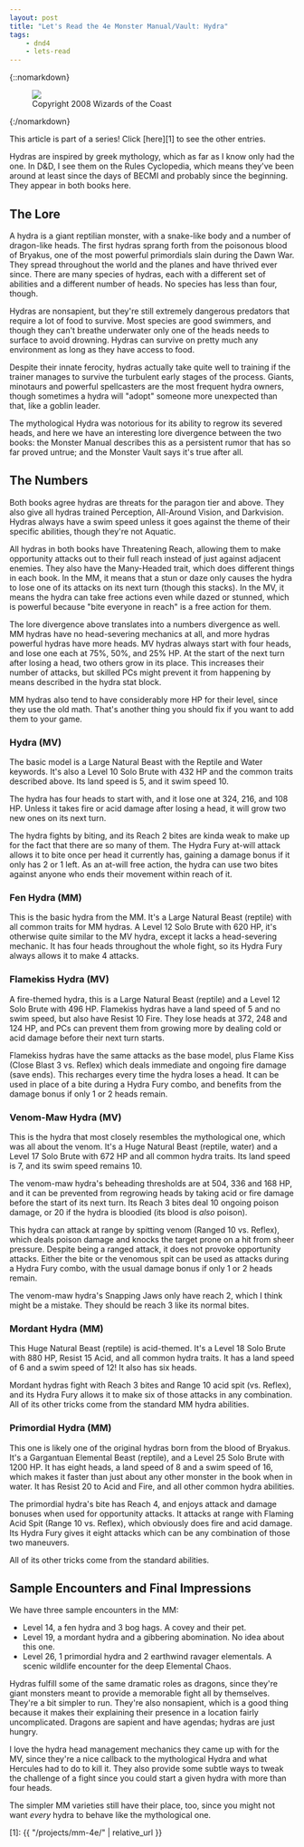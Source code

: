 ```yaml
---
layout: post
title: "Let's Read the 4e Monster Manual/Vault: Hydra"
tags:
    - dnd4
    - lets-read
---
```


{::nomarkdown}
<figure class="right">
  <img src="{{ "/assets/wir-mm-4e-hydra.png" | absolute_url }}"/>
  <figcaption>
    Copyright 2008 Wizards of the Coast
  </figcaption>
</figure>
{:/nomarkdown}

This article is part of a series! Click [here][1] to see the other entries.

Hydras are inspired by greek mythology, which as far as I know only had the
one. In D&D, I see them on the Rules Cyclopedia, which means they've been around
at least since the days of BECMI and probably since the beginning. They appear
in both books here.

## The Lore

A hydra is a giant reptilian monster, with a snake-like body and a number of
dragon-like heads. The first hydras sprang forth from the poisonous blood of
Bryakus, one of the most powerful primordials slain during the Dawn War. They
spread throughout the world and the planes and have thrived ever since. There
are many species of hydras, each with a different set of abilities and a
different number of heads. No species has less than four, though.

Hydras are nonsapient, but they're still extremely dangerous predators that
require a lot of food to survive. Most species are good swimmers, and though
they can't breathe underwater only one of the heads needs to surface to avoid
drowning. Hydras can survive on pretty much any environment as long as they have
access to food.

Despite their innate ferocity, hydras actually take quite well to training if
the trainer manages to survive the turbulent early stages of the
process. Giants, minotaurs and powerful spellcasters are the most frequent hydra
owners, though sometimes a hydra will "adopt" someone more unexpected than that,
like a goblin leader.

The mythological Hydra was notorious for its ability to regrow its severed
heads, and here we have an interesting lore divergence between the two books:
the Monster Manual describes this as a persistent rumor that has so far proved
untrue; and the Monster Vault says it's true after all.

## The Numbers

Both books agree hydras are threats for the paragon tier and above. They also
give all hydras trained Perception, All-Around Vision, and Darkvision. Hydras
always have a swim speed unless it goes against the theme of their specific
abilities, though they're not Aquatic.

All hydras in both books have Threatening Reach, allowing them to make
opportunity attacks out to their full reach instead of just against adjacent
enemies. They also have the Many-Headed trait, which does different things in
each book. In the MM, it means that a stun or daze only causes the hydra to lose
one of its attacks on its next turn (though this stacks). In the MV, it means
the hydra can take free actions even while dazed or stunned, which is powerful
because "bite everyone in reach" is a free action for them.

The lore divergence above translates into a numbers divergence as well. MM
hydras have no head-severing mechanics at all, and more hydras powerful hydras
have more heads. MV hydras always start with four heads, and lose one each at
75%, 50%, and 25% HP. At the start of the next turn after losing a head, two
others grow in its place. This increases their number of attacks, but skilled
PCs might prevent it from happening by means described in the hydra stat block.

MM hydras also tend to have considerably more HP for their level, since they use
the old math. That's another thing you should fix if you want to add them to
your game.

### Hydra (MV)

The basic model is a Large Natural Beast with the Reptile and Water
keywords. It's also a Level 10 Solo Brute with 432 HP and the common traits
described above. Its land speed is 5, and it swim speed 10.

The hydra has four heads to start with, and it lose one at 324, 216, and 108
HP. Unless it takes fire or acid damage after losing a head, it will grow two
new ones on its next turn.

The hydra fights by biting, and its Reach 2 bites are kinda weak to make up for
the fact that there are so many of them. The Hydra Fury at-will attack allows it
to bite once per head it currently has, gaining a damage bonus if it only has 2
or 1 left. As an at-will free action, the hydra can use two bites against anyone
who ends their movement within reach of it.

### Fen Hydra (MM)

This is the basic hydra from the MM. It's a Large Natural Beast (reptile) with
all common traits for MM hydras. A Level 12 Solo Brute with 620 HP, it's
otherwise quite similar to the MV hydra, except it lacks a head-severing
mechanic. It has four heads throughout the whole fight, so its Hydra Fury always
allows it to make 4 attacks.

### Flamekiss Hydra (MV)

A fire-themed hydra, this is a Large Natural Beast (reptile) and a Level 12 Solo
Brute with 496 HP. Flamekiss hydras have a land speed of 5 and no swim speed,
but also have Resist 10 Fire. They lose heads at 372, 248 and 124 HP, and PCs
can prevent them from growing more by dealing cold or acid damage before their
next turn starts.

Flamekiss hydras have the same attacks as the base model, plus Flame Kiss (Close
Blast 3 vs. Reflex) which deals immediate and ongoing fire damage (save
ends). This recharges every time the hydra loses a head. It can be used in place
of a bite during a Hydra Fury combo, and benefits from the damage bonus if only
1 or 2 heads remain.

### Venom-Maw Hydra (MV)

This is the hydra that most closely resembles the mythological one, which was
all about the venom. It's a Huge Natural Beast (reptile, water) and a Level 17
Solo Brute with 672 HP and all common hydra traits. Its land speed is 7, and its
swim speed remains 10.

The venom-maw hydra's beheading thresholds are at 504, 336 and 168 HP, and it
can be prevented from regrowing heads by taking acid or fire damage before the
start of its next turn. Its Reach 3 bites deal 10 ongoing poison damage, or 20
if the hydra is bloodied (its blood is _also_ poison).

This hydra can attack at range by spitting venom (Ranged 10 vs. Reflex), which
deals poison damage and knocks the target prone on a hit from sheer
pressure. Despite being a ranged attack, it does not provoke opportunity
attacks. Either the bite or the venomous spit can be used as attacks during a
Hydra Fury combo, with the usual damage bonus if only 1 or 2 heads remain.

The venom-maw hydra's Snapping Jaws only have reach 2, which I think might be a
mistake. They should be reach 3 like its normal bites.

### Mordant Hydra (MM)

This Huge Natural Beast (reptile) is acid-themed. It's a Level 18 Solo Brute
with 880 HP, Resist 15 Acid, and all common hydra traits. It has a land speed of
6 and a swim speed of 12! It also has six heads.

Mordant hydras fight with Reach 3 bites and Range 10 acid spit (vs. Reflex), and
its Hydra Fury allows it to make six of those attacks in any combination. All of
its other tricks come from the standard MM hydra abilities.

### Primordial Hydra (MM)

This one is likely one of the original hydras born from the blood of
Bryakus. It's a Gargantuan Elemental Beast (reptile), and a Level 25 Solo Brute
with 1200 HP. It has eight heads, a land speed of 8 and a swim speed of 16,
which makes it faster than just about any other monster in the book when in
water. It has Resist 20 to Acid and Fire, and all other common hydra abilities.

The primordial hydra's bite has Reach 4, and enjoys attack and damage bonuses
when used for opportunity attacks. It attacks at range with Flaming Acid Spit
(Range 10 vs. Reflex), which obviously does fire and acid damage. Its Hydra Fury
gives it eight attacks which can be any combination of those two maneuvers.

All of its other tricks come from the standard abilities.

## Sample Encounters and Final Impressions

We have three sample encounters in the MM:

- Level 14, a fen hydra and 3 bog hags. A covey and their pet.
- Level 19, a mordant hydra and a gibbering abomination. No idea about this one.
- Level 26, 1 primordial hydra and 2 earthwind ravager elementals. A scenic
  wildlife encounter for the deep Elemental Chaos.

Hydras fulfill some of the same dramatic roles as dragons, since they're giant
monsters meant to provide a memorable fight all by themselves. They're a bit
simpler to run. They're also nonsapient, which is a good thing because it makes
their explaining their presence in a location fairly uncomplicated. Dragons are
sapient and have agendas; hydras are just hungry.

I love the hydra head management mechanics they came up with for the MV, since
they're a nice callback to the mythological Hydra and what Hercules had to do to
kill it. They also provide some subtle ways to tweak the challenge of a fight
since you could start a given hydra with more than four heads.

The simpler MM varieties still have their place, too, since you might not want
_every_ hydra to behave like the mythological one.

[1]: {{ "/projects/mm-4e/" | relative_url }}
